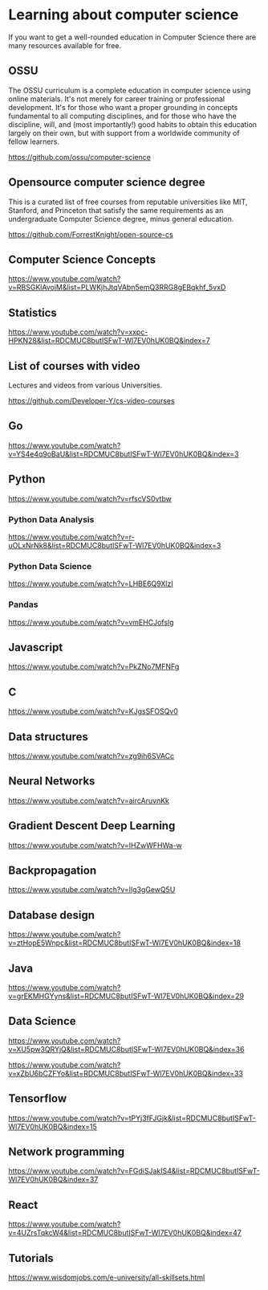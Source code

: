 # Learning about computer science 

If you want to get a well-rounded education in Computer Science there are many  resources available for free.

## OSSU

The OSSU curriculum is a complete education in computer science using online materials. It's not merely for career training or professional development. It's for those who want a proper grounding in concepts fundamental to all computing disciplines, and for those who have the discipline, will, and (most importantly!) good habits to obtain this education largely on their own, but with support from a worldwide community of fellow learners.

https://github.com/ossu/computer-science



## Opensource computer science degree 

This is a curated list of free courses from reputable universities like MIT, Stanford, and Princeton that satisfy the same requirements as an undergraduate Computer Science degree, minus general education.

https://github.com/ForrestKnight/open-source-cs

## Computer Science Concepts

https://www.youtube.com/watch?v=RBSGKlAvoiM&list=PLWKjhJtqVAbn5emQ3RRG8gEBqkhf_5vxD



## Statistics

https://www.youtube.com/watch?v=xxpc-HPKN28&list=RDCMUC8butISFwT-Wl7EV0hUK0BQ&index=7

## List of courses with video

Lectures and videos from various Universities.

https://github.com/Developer-Y/cs-video-courses

## Go

https://www.youtube.com/watch?v=YS4e4q9oBaU&list=RDCMUC8butISFwT-Wl7EV0hUK0BQ&index=3

## Python

https://www.youtube.com/watch?v=rfscVS0vtbw

### Python Data Analysis

https://www.youtube.com/watch?v=r-uOLxNrNk8&list=RDCMUC8butISFwT-Wl7EV0hUK0BQ&index=3


### Python Data Science

https://www.youtube.com/watch?v=LHBE6Q9XlzI

### Pandas

https://www.youtube.com/watch?v=vmEHCJofslg

## Javascript

https://www.youtube.com/watch?v=PkZNo7MFNFg

## C

https://www.youtube.com/watch?v=KJgsSFOSQv0

## Data structures

https://www.youtube.com/watch?v=zg9ih6SVACc

## Neural Networks

https://www.youtube.com/watch?v=aircAruvnKk

## Gradient Descent Deep Learning

https://www.youtube.com/watch?v=IHZwWFHWa-w

## Backpropagation

https://www.youtube.com/watch?v=Ilg3gGewQ5U


## Database design

https://www.youtube.com/watch?v=ztHopE5Wnpc&list=RDCMUC8butISFwT-Wl7EV0hUK0BQ&index=18

## Java

https://www.youtube.com/watch?v=grEKMHGYyns&list=RDCMUC8butISFwT-Wl7EV0hUK0BQ&index=29

## Data Science

https://www.youtube.com/watch?v=XU5pw3QRYjQ&list=RDCMUC8butISFwT-Wl7EV0hUK0BQ&index=36

https://www.youtube.com/watch?v=xZbU6bCZFYo&list=RDCMUC8butISFwT-Wl7EV0hUK0BQ&index=33


## Tensorflow
https://www.youtube.com/watch?v=tPYj3fFJGjk&list=RDCMUC8butISFwT-Wl7EV0hUK0BQ&index=15


## Network programming

https://www.youtube.com/watch?v=FGdiSJakIS4&list=RDCMUC8butISFwT-Wl7EV0hUK0BQ&index=37

## React

https://www.youtube.com/watch?v=4UZrsTqkcW4&list=RDCMUC8butISFwT-Wl7EV0hUK0BQ&index=47

## Tutorials

https://www.wisdomjobs.com/e-university/all-skillsets.html

